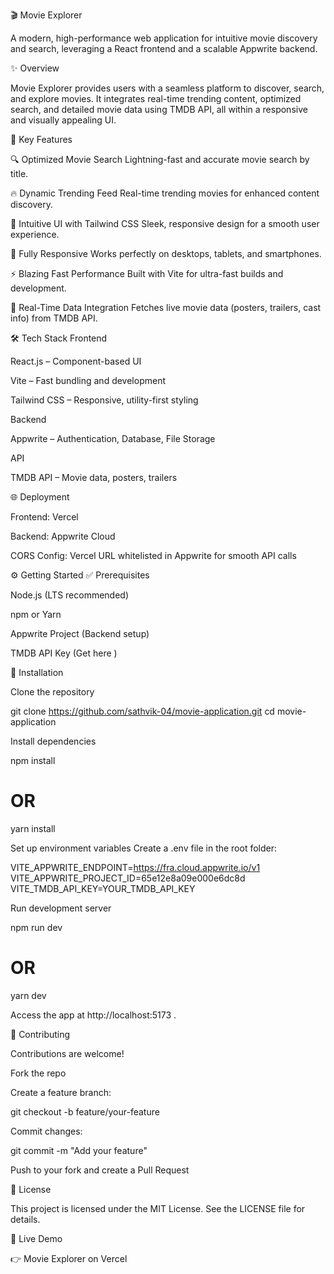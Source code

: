 🎬 Movie Explorer

A modern, high-performance web application for intuitive movie discovery and search, leveraging a React frontend and a scalable Appwrite backend.

✨ Overview

Movie Explorer provides users with a seamless platform to discover, search, and explore movies. It integrates real-time trending content, optimized search, and detailed movie data using TMDB API, all within a responsive and visually appealing UI.

🚀 Key Features

🔍 Optimized Movie Search
Lightning-fast and accurate movie search by title.

🔥 Dynamic Trending Feed
Real-time trending movies for enhanced content discovery.

🎨 Intuitive UI with Tailwind CSS
Sleek, responsive design for a smooth user experience.

📱 Fully Responsive
Works perfectly on desktops, tablets, and smartphones.

⚡ Blazing Fast Performance
Built with Vite for ultra-fast builds and development.

📡 Real-Time Data Integration
Fetches live movie data (posters, trailers, cast info) from TMDB API.

🛠 Tech Stack
Frontend

React.js – Component-based UI

Vite – Fast bundling and development

Tailwind CSS – Responsive, utility-first styling

Backend

Appwrite – Authentication, Database, File Storage

API

TMDB API – Movie data, posters, trailers

🌐 Deployment

Frontend: Vercel

Backend: Appwrite Cloud

CORS Config: Vercel URL whitelisted in Appwrite for smooth API calls

⚙️ Getting Started
✅ Prerequisites

Node.js
 (LTS recommended)

npm or Yarn

Appwrite Project (Backend setup)

TMDB API Key (Get here
)

📂 Installation

Clone the repository

git clone https://github.com/sathvik-04/movie-application.git
cd movie-application


Install dependencies

npm install
# OR
yarn install


Set up environment variables
Create a .env file in the root folder:

VITE_APPWRITE_ENDPOINT=https://fra.cloud.appwrite.io/v1
VITE_APPWRITE_PROJECT_ID=65e12e8a09e000e6dc8d
VITE_TMDB_API_KEY=YOUR_TMDB_API_KEY


Run development server

npm run dev
# OR
yarn dev


Access the app at http://localhost:5173
.

🤝 Contributing

Contributions are welcome!

Fork the repo

Create a feature branch:

git checkout -b feature/your-feature


Commit changes:

git commit -m "Add your feature"


Push to your fork and create a Pull Request

📜 License

This project is licensed under the MIT License. See the LICENSE
 file for details.

🌟 Live Demo

👉 Movie Explorer on Vercel
